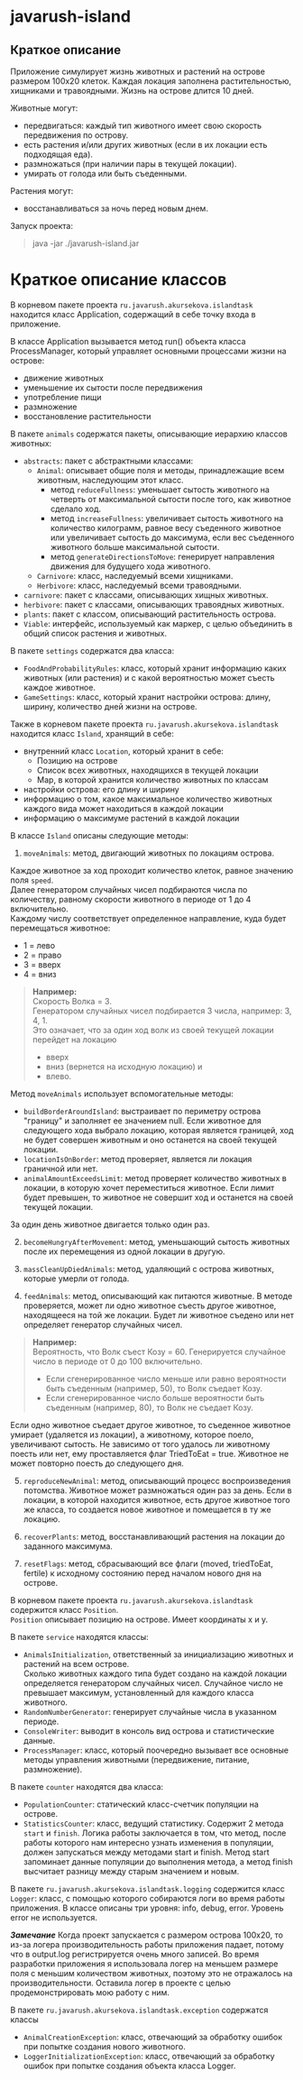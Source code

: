 # javarush-island  

## Краткое описание  

Приложение симулирует жизнь животных и растений на острове размером 100х20 клеток. 
Каждая локация заполнена растительностью, хищниками и травоядными. Жизнь на острове длится 10 дней.  

Животные могут:  
- передвигаться: каждый тип животного имеет свою скорость передвижения по острову. 
- есть растения и/или других животных (если в их локации есть подходящая еда).
- размножаться (при наличии пары в текущей локации).
- умирать от голода или быть съеденными.

Растения могут:
- восстанавливаться за ночь перед новым днем. 

Запуск проекта:  

>java -jar ./javarush-island.jar 

# Краткое описание классов

В корневом пакете проекта `ru.javarush.akursekova.islandtask` находится класс Application, содержащий в себе точку входа в приложение.  

В классе Application вызывается метод run() объекта класса ProcessManager, который управляет основными процессами жизни на острове:
- движение животных
- уменьшение их сытости после передвижения
- употребление пищи
- размножение
- восстановление растительности

В пакете `animals` содержатся пакеты, описывающие иерархию классов животных:

- `abstracts`: пакет с абстрактными классами: 
    - `Animal`: описывает общие поля и методы, принадлежащие всем животным, наследующим этот класс.
      - метод `reduceFullness`: уменьшает сытость животного на четверть от максимальной сытости после того, как животное сделало ход.
      - метод `increaseFullness`: увеличивает сытость животного на количество килограмм, равное весу съеденного животное или увеличивает сытость до максимума, если вес съеденного животного больше максимальной сытости.
      - метод `generateDirectionsToMove`: генерирует направления движения для будущего хода животного.
    - `Carnivore`: класс, наследуемый всеми хищниками. 
    - `Herbivore`: класс, наследуемый всеми травоядными.
- `carnivore`: пакет с классами, описывающих хищных животных. 
- `herbivore`: пакет с классами, описывающих травоядных животных.
- `plants`: пакет с классом, описывающий растительность острова.
- `Viable`: интерфейс, используемый как маркер, с целью объединить в общий список растения и животных.

В пакете `settings` содержатся два класса:
- `FoodAndProbabilityRules`: класс, который хранит информацию каких животных (или растения) и с какой вероятностью может съесть каждое животное.
- `GameSettings`: класс, который хранит настройки острова: длину, ширину, количество дней жизни на острове.

Также в корневом пакете проекта `ru.javarush.akursekova.islandtask` находится класс `Island`, хранящий в себе:
- внутренний класс `Location`, который хранит в себе:
  - Позицию на острове
  - Список всех животных, находящихся в текущей локации
  - Map, в которой хранится количество животных по классам
- настройки острова: его длину и ширину
- информацию о том, какое максимальное количество животных каждого вида может находиться в каждой локации
- информацию о максимуме растений в каждой локации

В классе `Island` описаны следующие методы: 
1. `moveAnimals`: метод, двигающий животных по локациям острова.  

Каждое животное за ход проходит количество клеток, равное значению поля `speed`.  
Далее генератором случайных чисел подбираются числа по количеству, равному скорости животного в периоде от 1 до 4 включительно.  
Каждому числу соответствует определенное направление, куда будет перемещаться животное: 
- 1 = лево
- 2 = право
- 3 = вверх
- 4 = вниз  

>**Например:**  
>Скорость Волка = 3.  
>Генератором случайных чисел подбирается 3 числа, например: 3, 4, 1.  
>Это означает, что за один ход волк из своей текущей локации перейдет на локацию 
>- вверх
>- вниз (вернется на исходную локацию) и 
>- влево.

Метод `moveAnimals` использует вспомогательные методы: 

- `buildBorderAroundIsland`: выстраивает по периметру острова "границу" и заполняет ее значением null. Если животное для следующего хода выбрало локацию, которая является границей, ход не будет совершен животным и оно останется на своей текущей локации.
- `locationIsOnBorder`: метод проверяет, является ли локация граничной или нет.
- `animalAmountExceedsLimit`: метод проверяет количество животных в локации, в которую хочет переместиться животное. Если лимит будет превышен, то животное не совершит ход и останется на своей текущей локации.

За один день животное двигается только один раз. 

2. `becomeHungryAfterMovement`: метод, уменьшающий сытость животных после их перемещения из одной локации в другую.

3. `massCleanUpDiedAnimals`: метод, удаляющий с острова животных, которые умерли от голода. 

4. `feedAnimals`: метод, описывающий как питаются животные.
В методе проверяется, может ли одно животное съесть другое животное, находящееся на той же локации. Будет ли животное съедено или нет определяет генератор случайных чисел.  

>**Например:**  
>Вероятность, что Волк съест Козу = 60. Генерируется случайное число в периоде от 0 до 100 включительно.  
>- Если сгенерированное число меньше или равно вероятности быть съеденным (например, 50), то Волк съедает Козу. 
>- Если сгенерированное число больше вероятности быть съеденным (например, 80), то Волк не съедает Козу.

Если одно животное съедает другое животное, то съеденное животное умирает (удаляется из локации), а животному, которое поело, увеличивают сытость. 
Не зависимо от того удалось ли животному поесть или нет, ему проставляется флаг TriedToEat = true. Животное не может повторно поесть до следующего дня.

5. `reproduceNewAnimal`: метод, описывающий процесс воспроизведения потомства. 
Животное может размножаться один раз за день. Если в локации, в которой находится животное, есть другое животное того же класса, то создается новое животное и помещается в ту же локацию. 

6. `recoverPlants`: метод, восстанавливающий растения на локации до заданного максимума. 
7. `resetFlags`: метод, сбрасывающий все флаги (moved, triedToEat, fertile) к исходному состоянию перед началом нового дня на острове.

В корневом пакете проекта `ru.javarush.akursekova.islandtask` содержится класс `Position`.  
`Position` описывает позицию на острове. Имеет координаты х и у.

В пакете `service` находятся классы:  
- `AnimalsInitialization`, ответственный за инициализацию животных и растений на всем острове.   
Сколько животных каждого типа будет создано на каждой локации определяется генератором случайных чисел. Случайное число не превышает максимум, установленный для каждого класса животного.  
- `RandomNumberGenerator`: генерирует случайные числа в указанном периоде.
- `ConsoleWriter`: выводит в консоль вид острова и статистические данные.
- `ProcessManager`: класс, который поочередно вызывает все основные методы управления животными (передвижение, питание, размножение).

В пакете `counter` находятся два класса:
- `PopulationCounter`: статический класс-счетчик популяции на острове.
- `StatisticsCounter`: класс, ведущий статистику. Содержит 2 метода `start` и `finish`. 
Логика работы заключается в том, что метод, после работы которого нам интересно узнать изменения в популяции, должен запускаться между методами start и finish.
Метод start запоминает данные популяции до выполнения метода, а метод finish высчитает разницу между старым значением и новым.

В пакете `ru.javarush.akursekova.islandtask.logging` содержится класс  
`Logger`: класс, с помощью которого собираются логи во время работы приложения. В классе описаны три уровня: info, debug, error. 
Уровень error не используется. 

***Замечание***
Когда проект запускается с размером острова 100х20, то из-за логера производительность работы приложения падает, потому что в output.log регистрируется очень много записей.
Во время разработки приложения я использовала логер на меньшем размере поля с меньшим количеством животных, поэтому это не отражалось на производительности.
Оставила логер в проекте с целью продемонстрировать мою работу с ним. 

В пакете `ru.javarush.akursekova.islandtask.exception` содержатся классы
- `AnimalCreationException`: класс, отвечающий за обработку ошибок при попытке создания нового животного.
- `LoggerInitializationException`: класс, отвечающий за обработку ошибок при попытке создания объекта класса Logger.
